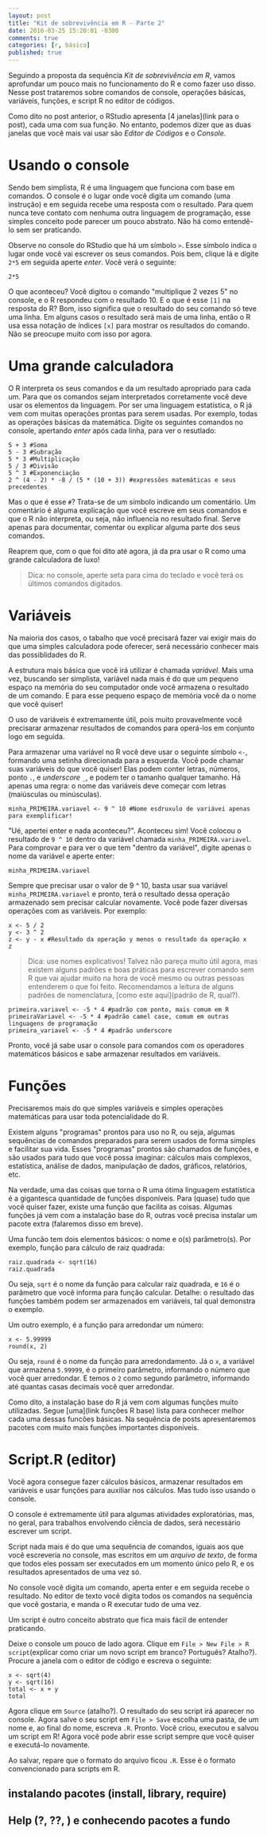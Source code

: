 ```yaml
---
layout: post
title: "Kit de sobrevivência em R - Parte 2"
date: 2016-03-25 15:20:01 -0300
comments: true
categories: [r, básico]
published: true
---
```


Seguindo a proposta da sequência *Kit de sobrevivência em R*, vamos aprofundar um pouco mais no funcionamento do R e como fazer uso disso. Nesse post trataremos sobre comandos de console, operações básicas, variáveis, funções, e script R no editor de códigos.



Como dito no post anterior, o RStudio apresenta [4 janelas](link para o post), cada uma com sua função. No entanto, podemos dizer que as duas janelas que você mais vai usar são *Editor de Códigos* e o *Console*. 
	
# Usando o console

Sendo bem simplista, R é uma linguagem que funciona com base em comandos. O console é o lugar onde você digita um comando (uma instrução) e em seguida recebe uma resposta com o resultado. Para quem nunca teve contato com nenhuma outra linguagem de programação, esse simples conceito pode parecer um pouco abstrato. Não há como entendê-lo sem ser praticando.

Observe no console do RStudio que há um símbolo `>`. Esse símbolo indica o lugar onde você vai escrever os seus comandos. Pois bem, clique lá e digite `2*5` em seguida aperte _enter_. Você verá o seguinte:

```{r}
2*5

```

O que aconteceu? Você digitou o comando "multiplique 2 vezes 5" no console, e o R respondeu com o resultado 10. E o que é esse `[1]` na resposta do R? Bom, isso significa que o resultado do seu comando só teve uma linha. Em alguns casos o resultado será mais de uma linha, então o R usa essa notação de índices `[x]` para mostrar os resultados do comando. Não se preocupe muito com isso por agora.

# Uma grande calculadora

O R interpreta os seus comandos e da um resultado apropriado para cada um. Para que os comandos sejam interpretados corretamente você deve usar os elementos da linguagem. Por ser uma linguagem estatística, o R já vem com muitas operações prontas para serem usadas. Por exemplo, todas as operações básicas da matemática. Digite os seguintes comandos no console, apertando _enter_ após cada linha, para ver o resutlado:

```{r}
5 + 3 #Soma
5 - 3 #Subração
5 * 3 #Multiplicação
5 / 3 #Divisão
5 ^ 3 #Exponenciação
2 ^ (4 - 2) * -8 / (5 * (10 + 3)) #expressões matemáticas e seus precedentes
``` 

Mas o que é esse `#`? Trata-se de um símbolo indicando um comentário. Um comentário é alguma explicação que você escreve em seus comandos e que o R não interpreta, ou seja, não influencia no resultado final. Serve apenas para documentar, comentar ou explicar alguma parte dos seus comandos.

Reaprem que, com o que foi dito até agora, já da pra usar o R como uma grande calculadora de luxo!

>Dica: no console, aperte seta para cima do teclado e você terá os últimos comandos digitados.

# Variáveis

Na maioria dos casos, o tabalho que você precisará fazer vai exigir mais do que uma simples calculadora pode oferecer, será necessário conhecer mais das possiblidades do R. 

A estrutura mais básica que você irá utilizar é chamada *variável*. Mais uma vez, buscando ser simplista, variável nada mais é do que um pequeno espaço na memória do seu computador onde você armazena o resultado de um comando. E para esse pequeno espaço de memória você da o nome que você quiser!

O uso de variáveis é extremamente útil, pois muito provavelmente você precisarar armazenar resultados de comandos para operá-los em conjunto logo em seguida.

Para armazenar uma variável no R você deve usar o seguinte símbolo `<-`, formando uma setinha direcionada para a esquerda. Você pode chamar suas variáveis do que você quiser! Elas podem conter letras, números, ponto `.`, e _underscore_ `_`, e podem ter o tamanho qualquer tamanho. Há apenas uma regra: o nome das variáveis deve começar com letras (maiúsculas ou minúsculas).

```{r}
minha_PRIMEIRA.variavel <- 9 ^ 10 #Nome esdruxulo de variávei apenas para exemplificar!
```

"Ué, apertei enter e nada aconteceu?". Aconteceu sim! Você colocou o resultado de `9 ^ 10` dentro da variável chamada `minha_PRIMEIRA.variavel`. Para comprovar e para ver o que tem "dentro da variável", digite apenas o nome da variável e aperte enter:

```{r}
minha_PRIMEIRA.variavel
```

Sempre que precisar usar o valor de 9 ^ 10, basta usar sua variável `minha_PRIMEIRA.variavel` e pronto, terá o resultado dessa operação armazenado sem precisar calcular novamente. Você pode fazer diversas operações com as variáveis. Por exemplo:

```{r}
x <- 5 / 2
y <- 3 ^ 2
z <- y - x #Resultado da operação y menos o resultado da operação x
z
```

>Dica: use nomes explicativos! Talvez não pareça muito útil agora, mas existem alguns padrões e boas práticas para escrever comando sem R que vai ajudar muito na hora de você mesmo ou outras pessoas entenderem o que foi feito. Recomendamos a leitura de alguns padrões de nomenclatura, [como este aqui](padrão de R, qual?).


```{r}
primeira.variavel <- -5 * 4 #padrão com ponto, mais comum em R
primeiraVariavel <- -5 * 4 #padrão camel case, comum em outras linguagens de programação
primeira_variavel <- -5 * 4 #padrão underscore
```

Pronto, você já sabe usar o console para comandos com os operadores matemáticos básicos e sabe armazenar resultados em variáveis. 

# Funções

Precisaremos mais do que simples variáveis e simples operações matemáticas para usar toda potencialidade do R.

Existem alguns "programas" prontos para uso no R, ou seja, algumas sequências de comandos preparados para serem usados de forma simples e facilitar sua vida. Esses "programas" prontos são chamados de funções, e são usados para tudo que você possa imaginar: cálculos mais complexos, estatística, análise de dados, manipulação de dados, gráficos, relatórios, etc. 

Na verdade, uma das coisas que torna o R uma ótima linguagem estatística é a gigantesca quantidade de funções disponíveis. Para (quase) tudo que você quiser fazer, existe uma função que facilita as coisas. Algumas funções já vem com a instalação base do R, outras você precisa instalar um pacote extra (falaremos disso em breve). 

Uma funcão tem dois elementos básicos: o nome e o(s) parâmetro(s). Por exemplo, função para cálculo de raiz quadrada:

```{r}
raiz.quadrada <- sqrt(16) 
raiz.quadrada
```

Ou seja, `sqrt` é o nome da função para calcular raiz quadrada, e `16` é o parâmetro que você informa para função calcular. Detalhe: o resultado das funções também podem ser armazenados em variáveis, tal qual demonstra o exemplo.

Um outro exemplo, é a função para arredondar um número:

```{r}    
x <- 5.99999
round(x, 2)
```

Ou seja, `round` é o nome da função para arredondamento. Já o `x`, a variável que armazena `5.99999`, é o primeiro parâmetro, informando o número que você quer arredondar. E temos o `2` como segundo parâmetro, informando até quantas casas decimais você quer arredondar. 

Como dito, a instalação base do R já vem com algumas funções muito utilizadas. Segue [uma](link funções R base) lista para conhecer melhor cada uma dessas funcões básicas. Na sequência de posts apresentaremos pacotes com muito mais funções importantes disponíveis.

# Script.R (editor)

Você agora consegue fazer cálculos básicos, armazenar resultados em variáveis e usar funções para auxiliar nos cálculos. Mas tudo isso usando o console.

O console é extremamente útil para algumas atividades exploratórias, mas, no geral, para trabalhos envolvendo ciência de dados, será necessário escrever um script.

Script nada mais é do que uma sequência de comandos, iguais aos que você escreveria no console, mas escritos em um *arquivo de texto*, de forma que todos eles possam ser executados em um momento único pelo R, e os resultados apresentados de uma vez só.

No console você digita um comando, aperta enter e em seguida recebe o resultado. No editor de texto você digita todos os comandos na sequência que você gostaria, e manda o R executar tudo de uma vez.

Um script é outro conceito abstrato que fica mais fácil de entender praticando.

Deixe o console um pouco de lado agora. Clique em `File > New File > R script`(explicar como criar um novo script em branco? Português? Atalho?). Procure a janela com o editor de código e escreva o seguinte:

```{r}
x <- sqrt(4)
y <- sqrt(16)
total <- x + y
total
```

Agora clique em `Source` (atalho?). O resultado do seu script irá aparecer no console.  Agora salve o seu script em `File > Save` escolha uma pasta, de um nome e, ao final do nome, escreva `.R`. Pronto. Você criou, executou e salvou um script em R! Agora você pode abrir esse script sempre que você quiser e executá-lo novamente.

Ao salvar, repare que o formato do arquivo ficou `.R`. Esse é o formato convencionado para scripts em R. 



## instalando pacotes (install, library, require)

## Help (?, ??, ) e conhecendo pacotes a fundo


